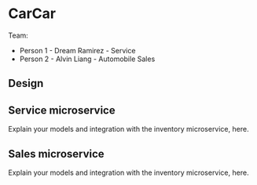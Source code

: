 # CarCar

Team:

* Person 1 - Dream Ramirez - Service
* Person 2 - Alvin Liang - Automobile Sales

## Design

## Service microservice

Explain your models and integration with the inventory
microservice, here.

## Sales microservice

Explain your models and integration with the inventory
microservice, here.
